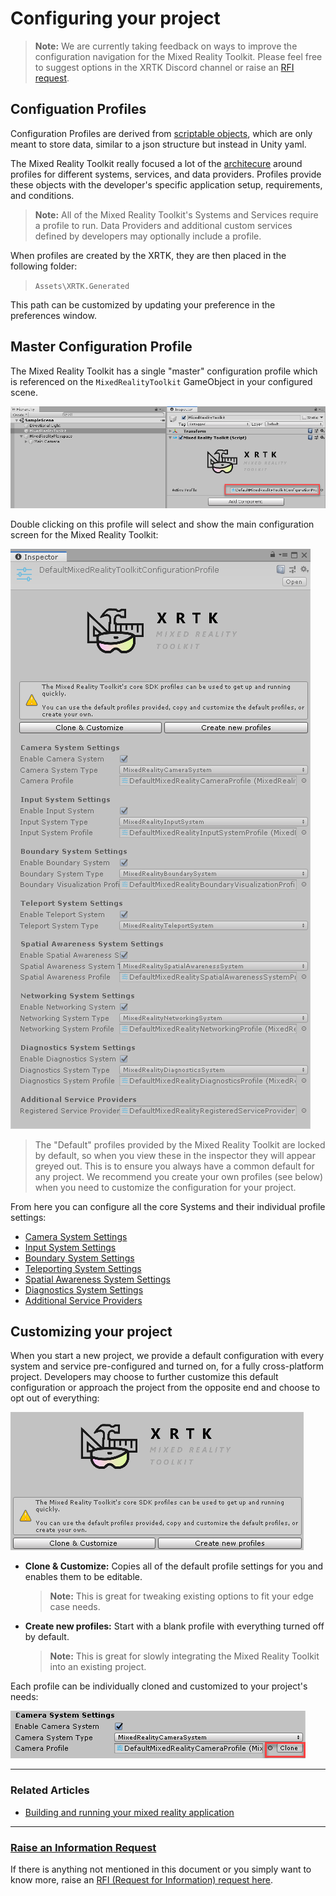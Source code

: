# Configuring your project

> **Note:** We are currently taking feedback on ways to improve the configuration navigation for the Mixed Reality Toolkit.  Please feel free to suggest options in the XRTK Discord channel or raise an [RFI request](https://github.com/XRTK/XRTK-Core/issues/new?assignees=&labels=question&template=request_for_information.md&title=).

## Configuation Profiles

Configuration Profiles are derived from [scriptable objects](https://docs.unity3d.com/ScriptReference/ScriptableObject.html), which are only meant to store data, similar to a json structure but instead in Unity yaml.

The Mixed Reality Toolkit really focused a lot of the [architecure](https://unity3d.com/how-to/architect-with-scriptable-objects) around profiles for different systems, services, and data providers.  Profiles provide these objects with the developer's specific application setup, requirements, and conditions.

> **Note:** All of the Mixed Reality Toolkit's Systems and Services require a profile to run. Data Providers and additional custom services defined by developers may optionally include a profile.

When profiles are created by the XRTK, they are then placed in the following folder:

> `Assets\XRTK.Generated`

This path can be customized by updating your preference in the preferences window.

## Master Configuration Profile

The Mixed Reality Toolkit has a single "master" configuration profile which is referenced on the `MixedRealityToolkit` GameObject in your configured scene.

![Active Profile](../images/Configuation/MixedRealityActiveProfile.png)

Double clicking on this profile will select and show the main configuration screen for the Mixed Reality Toolkit:

![Main Congiguration Profile](../images/Configuation/MixedRealityProfileView.png)

> The "Default" profiles provided by the Mixed Reality Toolkit are locked by default, so when you view these in the inspector they will appear greyed out.  This is to ensure you always have a common default for any project.  We recommend you create your own profiles (see below) when you need to customize the configuration for your project.

From here you can configure all the core Systems and their individual profile settings:

- [Camera System Settings]()
- [Input System Settings]()
- [Boundary System Settings]()
- [Teleporting System Settings]()
- [Spatial Awareness System Settings]()
- [Diagnostics System Settings]()
- [Additional Service Providers]()

## Customizing your project

When you start a new project, we provide a default configuration with every system and service pre-configured and turned on, for a fully cross-platform project. Developers may choose to further customize this default configuration or approach the project from the opposite end and choose to opt out of everything:

![Profile Options](../images/Configuation/MixedRealityProfileClone.png)

- **Clone & Customize:** Copies all of the default profile settings for you and enables them to be editable.
  > **Note:** This is great for tweaking existing options to fit your edge case needs.
- **Create new profiles:** Start with a blank profile with everything turned off by default.
  > **Note:** This is great for slowly integrating the Mixed Reality Toolkit into an existing project.

Each profile can be individually cloned and customized to your project's needs:

![Clone Profile Button](../images/Configuation/MixedRealityProfileCloneButton.png)

---

### Related Articles

* [Building and running your mixed reality application](https://github.com/XRTK/XRTK-Core/blob/development/articles/00-GettingStarted.md#build-and-play)

---

### [**Raise an Information Request**](https://github.com/XRTK/XRTK-Core/issues/new?assignees=&labels=question&template=request_for_information.md&title=)

If there is anything not mentioned in this document or you simply want to know more, raise an [RFI (Request for Information) request here](https://github.com/XRTK/XRTK-Core/issues/new?assignees=&labels=question&template=request_for_information.md&title=).

